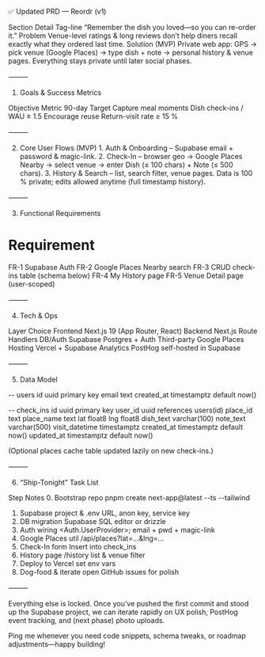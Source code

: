 ✅ Updated PRD — Reordr (v1)

Section Detail
Tag-line “Remember the dish you loved—so you can re-order it.”
Problem Venue-level ratings & long reviews don’t help diners recall exactly what they ordered last time.
Solution (MVP) Private web app: GPS → pick venue (Google Places) → type dish + note → personal history & venue pages. Everything stays private until later social phases.

⸻

1. Goals & Success Metrics

Objective Metric 90-day Target
Capture meal moments Dish check-ins / WAU ≥ 1.5
Encourage reuse Return-visit rate ≥ 15 %

⸻

2. Core User Flows (MVP) 1. Auth & Onboarding – Supabase email + password & magic-link. 2. Check-In – browser geo → Google Places Nearby → select venue → enter Dish (≤ 100 chars) + Note (≤ 500 chars). 3. History & Search – list, search filter, venue pages.
   Data is 100 % private; edits allowed anytime (full timestamp history).

⸻

3. Functional Requirements

# Requirement

FR-1 Supabase Auth
FR-2 Google Places Nearby search
FR-3 CRUD check-ins table (schema below)
FR-4 My History page
FR-5 Venue Detail page (user-scoped)

⸻

4. Tech & Ops

Layer Choice
Frontend Next.js 19 (App Router, React)
Backend Next.js Route Handlers
DB/Auth Supabase Postgres + Auth
Third-party Google Places
Hosting Vercel + Supabase
Analytics PostHog self-hosted in Supabase

⸻

5. Data Model

-- users
id uuid primary key
email text
created_at timestamptz default now()

-- check_ins
id uuid primary key
user_id uuid references users(id)
place_id text
place_name text
lat float8
lng float8
dish_text varchar(100)
note_text varchar(500)
visit_datetime timestamptz
created_at timestamptz default now()
updated_at timestamptz default now()

(Optional places cache table updated lazily on new check-ins.)

⸻

6. “Ship-Tonight” Task List

Step Notes 0. Bootstrap repo pnpm create next-app@latest --ts --tailwind

1. Supabase project & .env URL, anon key, service key
2. DB migration Supabase SQL editor or drizzle
3. Auth wiring <Auth.UserProvider>; email + pwd + magic-link
4. Google Places util /api/places?lat=…&lng=…
5. Check-In form Insert into check_ins
6. History page /history list & venue filter
7. Deploy to Vercel set env vars
8. Dog-food & iterate open GitHub issues for polish

⸻

Everything else is locked. Once you’ve pushed the first commit and stood up the Supabase project, we can iterate rapidly on UX polish, PostHog event tracking, and (next phase) photo uploads.

Ping me whenever you need code snippets, schema tweaks, or roadmap adjustments—happy building!

